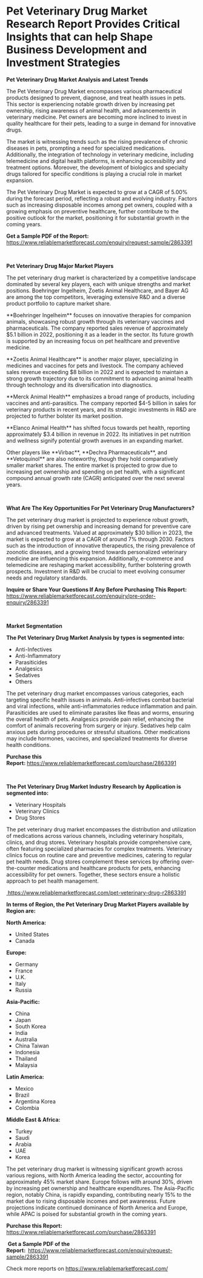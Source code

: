 <p><h1>Pet Veterinary Drug Market Research Report Provides Critical Insights that can help Shape Business Development and Investment Strategies</h1></p><p><strong>Pet Veterinary Drug Market Analysis and Latest Trends</strong></p>
<p><p>The Pet Veterinary Drug Market encompasses various pharmaceutical products designed to prevent, diagnose, and treat health issues in pets. This sector is experiencing notable growth driven by increasing pet ownership, rising awareness of animal health, and advancements in veterinary medicine. Pet owners are becoming more inclined to invest in quality healthcare for their pets, leading to a surge in demand for innovative drugs.</p><p>The market is witnessing trends such as the rising prevalence of chronic diseases in pets, prompting a need for specialized medications. Additionally, the integration of technology in veterinary medicine, including telemedicine and digital health platforms, is enhancing accessibility and treatment options. Moreover, the development of biologics and specialty drugs tailored for specific conditions is playing a crucial role in market expansion.</p><p>The Pet Veterinary Drug Market is expected to grow at a CAGR of 5.00% during the forecast period, reflecting a robust and evolving industry. Factors such as increasing disposable incomes among pet owners, coupled with a growing emphasis on preventive healthcare, further contribute to the positive outlook for the market, positioning it for substantial growth in the coming years.</p></p>
<p><strong>Get a Sample PDF of the Report:&nbsp;</strong> <a href="https://www.reliablemarketforecast.com/enquiry/request-sample/2863391?utm_campaign=3370&utm_medium=2&utm_source=Github&utm_content=ia&utm_term=12032025&utm_id=pet-veterinary-drug">https://www.reliablemarketforecast.com/enquiry/request-sample/2863391</a></p>
<p>&nbsp;</p>
<p><strong>Pet Veterinary Drug Major Market Players</strong></p>
<p><p>The pet veterinary drug market is characterized by a competitive landscape dominated by several key players, each with unique strengths and market positions. Boehringer Ingelheim, Zoetis Animal Healthcare, and Bayer AG are among the top competitors, leveraging extensive R&D and a diverse product portfolio to capture market share.</p><p>**Boehringer Ingelheim** focuses on innovative therapies for companion animals, showcasing robust growth through its veterinary vaccines and pharmaceuticals. The company reported sales revenue of approximately $5.1 billion in 2022, positioning it as a leader in the sector. Its future growth is supported by an increasing focus on pet healthcare and preventive medicine.</p><p>**Zoetis Animal Healthcare** is another major player, specializing in medicines and vaccines for pets and livestock. The company achieved sales revenue exceeding $8 billion in 2022 and is expected to maintain a strong growth trajectory due to its commitment to advancing animal health through technology and its diversification into diagnostics.</p><p>**Merck Animal Health** emphasizes a broad range of products, including vaccines and anti-parasitics. The company reported $4-5 billion in sales for veterinary products in recent years, and its strategic investments in R&D are projected to further bolster its market position.</p><p>**Elanco Animal Health** has shifted focus towards pet health, reporting approximately $3.4 billion in revenue in 2022. Its initiatives in pet nutrition and wellness signify potential growth avenues in an expanding market.</p><p>Other players like **Virbac**, **Dechra Pharmaceuticals**, and **Vetoquinol** are also noteworthy, though they hold comparatively smaller market shares. The entire market is projected to grow due to increasing pet ownership and spending on pet health, with a significant compound annual growth rate (CAGR) anticipated over the next several years.</p></p>
<p>&nbsp;</p>
<p><strong>What Are The Key Opportunities For Pet Veterinary Drug Manufacturers?</strong></p>
<p><p>The pet veterinary drug market is projected to experience robust growth, driven by rising pet ownership and increasing demand for preventive care and advanced treatments. Valued at approximately $30 billion in 2023, the market is expected to grow at a CAGR of around 7% through 2030. Factors such as the introduction of innovative therapeutics, the rising prevalence of zoonotic diseases, and a growing trend towards personalized veterinary medicine are influencing this expansion. Additionally, e-commerce and telemedicine are reshaping market accessibility, further bolstering growth prospects. Investment in R&D will be crucial to meet evolving consumer needs and regulatory standards.</p></p>
<p><strong>Inquire or Share Your Questions If Any Before Purchasing This Report:</strong> <a href="https://www.reliablemarketforecast.com/enquiry/pre-order-enquiry/2863391?utm_campaign=3370&utm_medium=2&utm_source=Github&utm_content=ia&utm_term=12032025&utm_id=pet-veterinary-drug">https://www.reliablemarketforecast.com/enquiry/pre-order-enquiry/2863391</a></p>
<p>&nbsp;</p>
<p><strong>Market Segmentation</strong></p>
<p><strong>The Pet Veterinary Drug Market Analysis by types is segmented into:</strong></p>
<p><ul><li> Anti-Infectives</li><li>Anti-Inflammatory</li><li>Parasiticides</li><li>Analgesics</li><li>Sedatives</li><li>Others </li></ul></p>
<p><p>The pet veterinary drug market encompasses various categories, each targeting specific health issues in animals. Anti-infectives combat bacterial and viral infections, while anti-inflammatories reduce inflammation and pain. Parasiticides are used to eliminate parasites like fleas and worms, ensuring the overall health of pets. Analgesics provide pain relief, enhancing the comfort of animals recovering from surgery or injury. Sedatives help calm anxious pets during procedures or stressful situations. Other medications may include hormones, vaccines, and specialized treatments for diverse health conditions.</p></p>
<p><strong>Purchase this Report:&nbsp;</strong><a href="https://www.reliablemarketforecast.com/purchase/2863391?utm_campaign=3370&utm_medium=2&utm_source=Github&utm_content=ia&utm_term=12032025&utm_id=pet-veterinary-drug">https://www.reliablemarketforecast.com/purchase/2863391</a></p>
<p>&nbsp;</p>
<p><strong>The Pet Veterinary Drug Market Industry Research by Application is segmented into:</strong></p>
<p><ul><li> Veterinary Hospitals</li><li>Veterinary Clinics</li><li>Drug Stores </li></ul></p>
<p><p>The pet veterinary drug market encompasses the distribution and utilization of medications across various channels, including veterinary hospitals, clinics, and drug stores. Veterinary hospitals provide comprehensive care, often featuring specialized pharmacies for complex treatments. Veterinary clinics focus on routine care and preventive medicines, catering to regular pet health needs. Drug stores complement these services by offering over-the-counter medications and healthcare products for pets, enhancing accessibility for pet owners. Together, these sectors ensure a holistic approach to pet health management.</p></p>
<p><a href="https://www.reliablemarketforecast.com/pet-veterinary-drug-r2863391?utm_campaign=3370&utm_medium=2&utm_source=Github&utm_content=ia&utm_term=12032025&utm_id=pet-veterinary-drug">&nbsp;https://www.reliablemarketforecast.com/pet-veterinary-drug-r2863391</a></p>
<p><strong>In terms of Region, the Pet Veterinary Drug Market Players available by Region are:</strong></p>
<p>
    <p> <strong> North America: </strong>
        <ul>
            <li>United States</li>
            <li>Canada</li>
        </ul>
        </p> 
    <p> <strong> Europe: </strong>
        <ul>
            <li>Germany</li>
            <li>France</li>
            <li>U.K.</li>
            <li>Italy</li>
            <li>Russia</li>
        </ul>
        </p> 
    <p> <strong> Asia-Pacific: </strong>
        <ul>
            <li>China</li>
            <li>Japan</li>
            <li>South Korea</li>
            <li>India</li>
            <li>Australia</li>
            <li>China Taiwan</li>
            <li>Indonesia</li>
            <li>Thailand</li>
            <li>Malaysia</li>
        </ul>
        </p> 
    <p> <strong> Latin America: </strong>
        <ul>
            <li>Mexico</li>
            <li>Brazil</li>
            <li>Argentina Korea</li>
            <li>Colombia</li>
        </ul>
        </p> 
    <p> <strong> Middle East & Africa: </strong>
        <ul>
            <li>Turkey</li>
            <li>Saudi</li>
            <li>Arabia</li>
            <li>UAE</li>
            <li>Korea</li>
        </ul>
    </p>
    </p>
<p><p>The pet veterinary drug market is witnessing significant growth across various regions, with North America leading the sector, accounting for approximately 45% market share. Europe follows with around 30%, driven by increasing pet ownership and healthcare expenditures. The Asia-Pacific region, notably China, is rapidly expanding, contributing nearly 15% to the market due to rising disposable incomes and pet awareness. Future projections indicate continued dominance of North America and Europe, while APAC is poised for substantial growth in the coming years.</p></p>
<p><strong>Purchase this Report: </strong><a href="https://www.reliablemarketforecast.com/purchase/2863391?utm_campaign=3370&utm_medium=2&utm_source=Github&utm_content=ia&utm_term=12032025&utm_id=pet-veterinary-drug">https://www.reliablemarketforecast.com/purchase/2863391</a></p>
<p>&nbsp;<strong>Get a Sample PDF of the Report:&nbsp;&nbsp;</strong><a href="https://www.reliablemarketforecast.com/enquiry/request-sample/2863391?utm_campaign=3370&utm_medium=2&utm_source=Github&utm_content=ia&utm_term=12032025&utm_id=pet-veterinary-drug">https://www.reliablemarketforecast.com/enquiry/request-sample/2863391</a></p>
<p><strong></strong></p>
<p>Check more reports on <a href="https://www.reliablemarketforecast.com/?utm_campaign=3370&utm_medium=2&utm_source=Github&utm_content=ia&utm_term=12032025&utm_id=pet-veterinary-drug">https://www.reliablemarketforecast.com/</a></p>